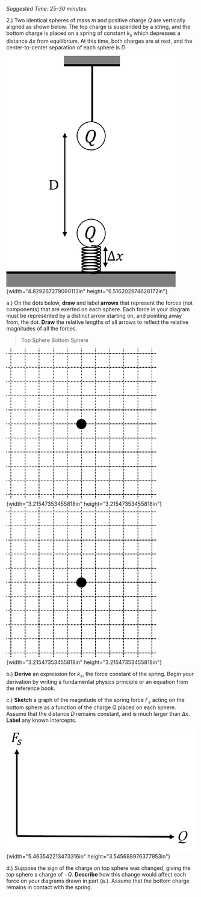 *Suggested Time: 25-30 minutes*

2.) Two identical spheres of mass $m$ and positive charge $Q$ are
vertically aligned as shown below. The top charge is suspended by a
string, and the bottom charge is placed on a spring of constant $k_{s}$
which depresses a distance $\Delta x$ from equilibrium. At this time,
both charges are at rest, and the center-to-center separation of each
sphere is $D$

![](media/image2.png){width="4.829267279090113in"
height="6.516202974628172in"}

a.) On the dots below, **draw** and label **arrows** that represent the
forces (not components) that are exerted on each sphere. Each force in
your diagram must be represented by a distinct arrow starting on, and
pointing away from, the dot. **Draw** the relative lengths of all arrows
to reflect the relative magnitudes of all the forces.

> Top Sphere Bottom Sphere

![](media/image1.png){width="3.21547353455818in"
height="3.21547353455818in"}![](media/image1.png){width="3.21547353455818in"
height="3.21547353455818in"}

b.) **Derive** an expression for $k_{s}$, the force constant of the
spring. Begin your derivation by writing a fundamental physics principle
or an equation from the reference book.

c.) **Sketch** a graph of the magnitude of the spring force $F_{s}$
acting on the bottom sphere as a function of the charge $Q$ placed on
each sphere. Assume that the distance $D$ remains constant, and is much
larger than $\Delta x$. **Label** any known intercepts.

![](media/image3.png){width="5.463542213473316in"
height="3.545688976377953in"}

d.) Suppose the sign of the charge on top sphere was changed, giving the
top sphere a charge of $- Q$. **Describe** how this change would affect
each force on your diagrams drawn in part (a.). Assume that the bottom
charge remains in contact with the spring.
